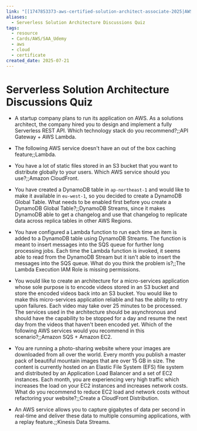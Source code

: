```yaml
---
link: "[[1747853373-aws-certified-solution-architect-associate-2025|AWS Certified Solution Architect Associate 2025]]"
aliases:
  - Serverless Solution Architecture Discussions Quiz
tags:
  - resource
  - Cards/AWS/SAA_Udemy
  - aws
  - cloud
  - certificate
created_date: 2025-07-21
---
```

# Serverless Solution Architecture Discussions Quiz
- A startup company plans to run its application on AWS. As a solutions architect, the company hired you to design and implement a fully Serverless REST API. Which technology stack do you recommend?;;API Gateway + AWS Lambda.
<!--SR:!2025-10-13,61,310-->
- The following AWS service doesn't have an out of the box caching feature;;Lambda.
<!--SR:!2025-09-17,40,288-->
- You have a lot of static files stored in an S3 bucket that you want to distribute globally to your users. Which AWS service should you use?;;Amazon CloudFront.
<!--SR:!2025-09-13,39,308-->
- You have created a DynamoDB table in `ap-northeast-1` and would like to make it available in `eu-west-1`, so you decided to create a DynamoDB Global Table. What needs to be enabled first before you create a DynamoDB Global Table?;;DynamoDB Streams, since it makes DynamoDB able to get a changelog and use that changelog to replicate data across replica tables in other AWS Regions.
<!--SR:!2025-09-18,41,290-->
- You have configured a Lambda function to run each time an item is added to a DynamoDB table using DynamoDB Streams. The function is meant to insert messages into the SQS queue for further long processing jobs. Each time the Lambda function is invoked, it seems able to read from the DynamoDB Stream but it isn't able to insert the messages into the SQS queue. What do you think the problem is?;;The Lambda Execution IAM Role is missing permissions.
<!--SR:!2025-09-19,44,308-->
- You would like to create an architecture for a micro-services application whose sole purpose is to encode videos stored in an S3 bucket and store the encoded videos back into an S3 bucket. You would like to make this micro-services application reliable and has the ability to retry upon failures. Each video may take over 25 minutes to be processed. The services used in the architecture should be asynchronous and should have the capability to be stopped for a day and resume the next day from the videos that haven't been encoded yet. Which of the following AWS services would you recommend in this scenario?;;Amazon SQS + Amazon EC2.
<!--SR:!2025-09-10,34,288-->
- You are running a photo-sharing website where your images are downloaded from all over the world. Every month you publish a master pack of beautiful mountain images that are over 15 GB in size. The content is currently hosted on an Elastic File System (EFS) file system and distributed by an Application Load Balancer and a set of EC2 instances. Each month, you are experiencing very high traffic which increases the load on your EC2 instances and increases network costs. What do you recommend to reduce EC2 load and network costs without refactoring your website?;;Create a CloudFront Distribution.
<!--SR:!2025-09-16,39,290-->
- An AWS service allows you to capture gigabytes of data per second in real-time and deliver these data to multiple consuming applications, with a replay feature.;;Kinesis Data Streams.
<!--SR:!2025-09-26,50,308-->

